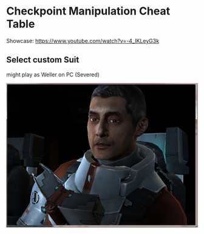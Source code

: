 # Checkpoint Manipulation Cheat Table

Showcase: https://www.youtube.com/watch?v=-4_IKLeyG3k

## Select custom Suit 

might play as Weller on PC (Severed)

![](pic.png)